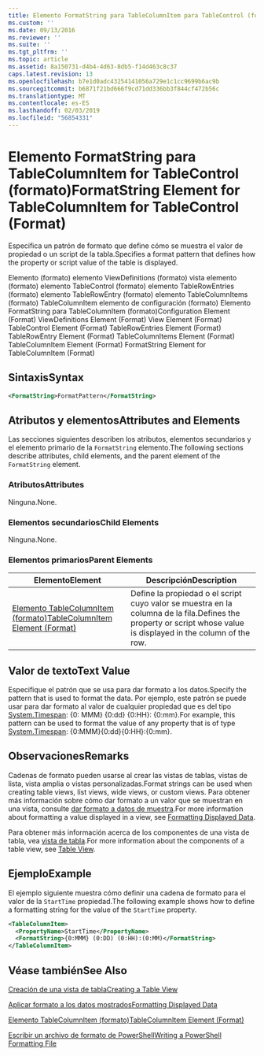 ```yaml
---
title: Elemento FormatString para TableColumnItem para TableControl (formato) | Microsoft Docs
ms.custom: ''
ms.date: 09/13/2016
ms.reviewer: ''
ms.suite: ''
ms.tgt_pltfrm: ''
ms.topic: article
ms.assetid: 8a150731-d4b4-4d63-8db5-f14d463c8c37
caps.latest.revision: 13
ms.openlocfilehash: b7e1d0adc43254141056a729e1c1cc9699b6ac9b
ms.sourcegitcommit: b6871f21bd666f9cd71dd336bb3f844cf472b56c
ms.translationtype: MT
ms.contentlocale: es-ES
ms.lasthandoff: 02/03/2019
ms.locfileid: "56854331"
---
```

# <a name="formatstring-element-for-tablecolumnitem-for-tablecontrol-format"></a><span data-ttu-id="fea9e-102">Elemento FormatString para TableColumnItem for TableControl (formato)</span><span class="sxs-lookup"><span data-stu-id="fea9e-102">FormatString Element for TableColumnItem for TableControl (Format)</span></span>

<span data-ttu-id="fea9e-103">Especifica un patrón de formato que define cómo se muestra el valor de propiedad o un script de la tabla.</span><span class="sxs-lookup"><span data-stu-id="fea9e-103">Specifies a format pattern that defines how the property or script value of the table is displayed.</span></span>

<span data-ttu-id="fea9e-104">Elemento (formato) elemento ViewDefinitions (formato) vista elemento (formato) elemento TableControl (formato) elemento TableRowEntries (formato) elemento TableRowEntry (formato) elemento TableColumnItems (formato) TableColumnItem elemento de configuración (formato) Elemento FormatString para TableColumnItem (formato)</span><span class="sxs-lookup"><span data-stu-id="fea9e-104">Configuration Element (Format) ViewDefinitions Element (Format) View Element (Format) TableControl Element (Format) TableRowEntries Element (Format) TableRowEntry Element (Format) TableColumnItems Element (Format) TableColumnItem Element (Format) FormatString Element for TableColumnItem (Format)</span></span>

## <a name="syntax"></a><span data-ttu-id="fea9e-105">Sintaxis</span><span class="sxs-lookup"><span data-stu-id="fea9e-105">Syntax</span></span>

```xml
<FormatString>FormatPattern</FormatString>
```

## <a name="attributes-and-elements"></a><span data-ttu-id="fea9e-106">Atributos y elementos</span><span class="sxs-lookup"><span data-stu-id="fea9e-106">Attributes and Elements</span></span>

<span data-ttu-id="fea9e-107">Las secciones siguientes describen los atributos, elementos secundarios y el elemento primario de la `FormatString` elemento.</span><span class="sxs-lookup"><span data-stu-id="fea9e-107">The following sections describe attributes, child elements, and the parent element of the `FormatString` element.</span></span>

### <a name="attributes"></a><span data-ttu-id="fea9e-108">Atributos</span><span class="sxs-lookup"><span data-stu-id="fea9e-108">Attributes</span></span>

<span data-ttu-id="fea9e-109">Ninguna.</span><span class="sxs-lookup"><span data-stu-id="fea9e-109">None.</span></span>

### <a name="child-elements"></a><span data-ttu-id="fea9e-110">Elementos secundarios</span><span class="sxs-lookup"><span data-stu-id="fea9e-110">Child Elements</span></span>

<span data-ttu-id="fea9e-111">Ninguna.</span><span class="sxs-lookup"><span data-stu-id="fea9e-111">None.</span></span>

### <a name="parent-elements"></a><span data-ttu-id="fea9e-112">Elementos primarios</span><span class="sxs-lookup"><span data-stu-id="fea9e-112">Parent Elements</span></span>

|<span data-ttu-id="fea9e-113">Elemento</span><span class="sxs-lookup"><span data-stu-id="fea9e-113">Element</span></span>|<span data-ttu-id="fea9e-114">Descripción</span><span class="sxs-lookup"><span data-stu-id="fea9e-114">Description</span></span>|
|-------------|-----------------|
|[<span data-ttu-id="fea9e-115">Elemento TableColumnItem (formato)</span><span class="sxs-lookup"><span data-stu-id="fea9e-115">TableColumnItem Element (Format)</span></span>](./tablecolumnitem-element-for-tablecolumnitems-for-tablecontrol-format.md)|<span data-ttu-id="fea9e-116">Define la propiedad o el script cuyo valor se muestra en la columna de la fila.</span><span class="sxs-lookup"><span data-stu-id="fea9e-116">Defines the property or script whose value is displayed in the column of the row.</span></span>|

## <a name="text-value"></a><span data-ttu-id="fea9e-117">Valor de texto</span><span class="sxs-lookup"><span data-stu-id="fea9e-117">Text Value</span></span>

<span data-ttu-id="fea9e-118">Especifique el patrón que se usa para dar formato a los datos.</span><span class="sxs-lookup"><span data-stu-id="fea9e-118">Specify the pattern that is used to format the data.</span></span> <span data-ttu-id="fea9e-119">Por ejemplo, este patrón se puede usar para dar formato al valor de cualquier propiedad que es del tipo [System.Timespan](/dotnet/api/System.TimeSpan): {0: MMM} {0:dd} {0:HH}: {0:mm}.</span><span class="sxs-lookup"><span data-stu-id="fea9e-119">For example, this pattern can be used to format the value of any property that is of type [System.Timespan](/dotnet/api/System.TimeSpan): {0:MMM}{0:dd}{0:HH}:{0:mm}.</span></span>

## <a name="remarks"></a><span data-ttu-id="fea9e-120">Observaciones</span><span class="sxs-lookup"><span data-stu-id="fea9e-120">Remarks</span></span>

<span data-ttu-id="fea9e-121">Cadenas de formato pueden usarse al crear las vistas de tablas, vistas de lista, vista amplia o vistas personalizadas.</span><span class="sxs-lookup"><span data-stu-id="fea9e-121">Format strings can be used when creating table views, list views, wide views, or custom views.</span></span> <span data-ttu-id="fea9e-122">Para obtener más información sobre cómo dar formato a un valor que se muestran en una vista, consulte [dar formato a datos de muestra](./formatting-displayed-data.md).</span><span class="sxs-lookup"><span data-stu-id="fea9e-122">For more information about formatting a value displayed in a view, see [Formatting Displayed Data](./formatting-displayed-data.md).</span></span>

<span data-ttu-id="fea9e-123">Para obtener más información acerca de los componentes de una vista de tabla, vea [vista de tabla](./creating-a-table-view.md).</span><span class="sxs-lookup"><span data-stu-id="fea9e-123">For more information about the components of a table view, see [Table View](./creating-a-table-view.md).</span></span>

## <a name="example"></a><span data-ttu-id="fea9e-124">Ejemplo</span><span class="sxs-lookup"><span data-stu-id="fea9e-124">Example</span></span>

<span data-ttu-id="fea9e-125">El ejemplo siguiente muestra cómo definir una cadena de formato para el valor de la `StartTime` propiedad.</span><span class="sxs-lookup"><span data-stu-id="fea9e-125">The following example shows how to define a formatting string for the value of the `StartTime` property.</span></span>

```xml
<TableColumnItem>
  <PropertyName>StartTime</PropertyName>
  <FormatString>{0:MMM} (0:DD) (0:HH):(0:MM)</FormatString>
</TableColumnItem>
```

## <a name="see-also"></a><span data-ttu-id="fea9e-126">Véase también</span><span class="sxs-lookup"><span data-stu-id="fea9e-126">See Also</span></span>

[<span data-ttu-id="fea9e-127">Creación de una vista de tabla</span><span class="sxs-lookup"><span data-stu-id="fea9e-127">Creating a Table View</span></span>](./creating-a-table-view.md)

[<span data-ttu-id="fea9e-128">Aplicar formato a los datos mostrados</span><span class="sxs-lookup"><span data-stu-id="fea9e-128">Formatting Displayed Data</span></span>](./formatting-displayed-data.md)

[<span data-ttu-id="fea9e-129">Elemento TableColumnItem (formato)</span><span class="sxs-lookup"><span data-stu-id="fea9e-129">TableColumnItem Element (Format)</span></span>](./tablecolumnitem-element-for-tablecolumnitems-for-tablecontrol-format.md)

[<span data-ttu-id="fea9e-130">Escribir un archivo de formato de PowerShell</span><span class="sxs-lookup"><span data-stu-id="fea9e-130">Writing a PowerShell Formatting File</span></span>](./writing-a-powershell-formatting-file.md)
